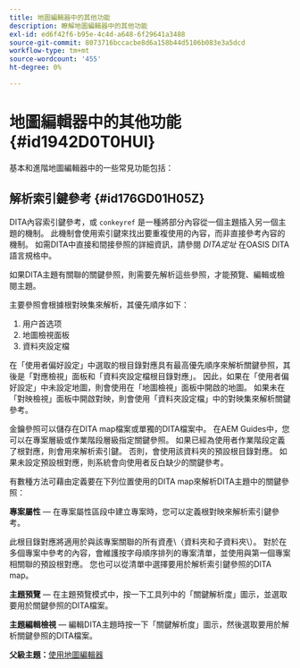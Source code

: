 ```yaml
---
title: 地圖編輯器中的其他功能
description: 瞭解地圖編輯器中的其他功能
exl-id: ed6f42f6-b95e-4c4d-a648-6f29641a3488
source-git-commit: 8073716bccacbe8d6a158b44d5106b083e3a5dcd
workflow-type: tm+mt
source-wordcount: '455'
ht-degree: 0%

---
```


# 地圖編輯器中的其他功能 {#id1942D0T0HUI}

基本和進階地圖編輯器中的一些常見功能包括：

## 解析索引鍵參考 {#id176GD01H05Z}

DITA內容索引鍵參考，或 `conkeyref` 是一種將部分內容從一個主題插入另一個主題的機制。 此機制會使用索引鍵來找出要重複使用的內容，而非直接參考內容的機制。 如需DITA中直接和間接參照的詳細資訊，請參閱 *DITA定址* 在OASIS DITA語言規格中。

如果DITA主題有關聯的關鍵參照，則需要先解析這些參照，才能預覽、編輯或檢閱主題。

主要參照會根據根對映集來解析，其優先順序如下：

1. 用户首选项
1. 地圖檢視面板
1. 資料夾設定檔

在「使用者偏好設定」中選取的根目錄對應具有最高優先順序來解析關鍵參照，其後是「對應檢視」面板和「資料夾設定檔根目錄對應」。 因此，如果在「使用者偏好設定」中未設定地圖，則會使用在「地圖檢視」面板中開啟的地圖。 如果未在「對映檢視」面板中開啟對映，則會使用「資料夾設定檔」中的對映集來解析關鍵參考。

金鑰參照可以儲存在DITA map檔案或單獨的DITA檔案中。 在AEM Guides中，您可以在專案層級或作業階段層級指定關鍵參照。 如果已經為使用者作業階段定義了根對應，則會用來解析索引鍵。 否則，會使用該資料夾的預設根目錄對應。 如果未設定預設根對應，則系統會向使用者反白缺少的關鍵參考。

有數種方法可藉由定義要在下列位置使用的DITA map來解析DITA主題中的關鍵參照：

**專案屬性**  — 在專案屬性區段中建立專案時，您可以定義根對映來解析索引鍵參考。

此根目錄對應將適用於與該專案關聯的所有資產\（資料夾和子資料夾\）。 對於在多個專案中參考的內容，會維護按字母順序排列的專案清單，並使用與第一個專案相關聯的預設根對應。 您也可以從清單中選擇要用於解析索引鍵參照的DITA map。

**主題預覽**  — 在主題預覽模式中，按一下工具列中的「關鍵解析度」圖示，並選取要用於關鍵參照的DITA檔案。

**主題編輯檢視**  — 編輯DITA主題時按一下「關鍵解析度」圖示，然後選取要用於解析關鍵參照的DITA檔案。

**父級主題：**[&#x200B;使用地圖編輯器](map-editor.md)
